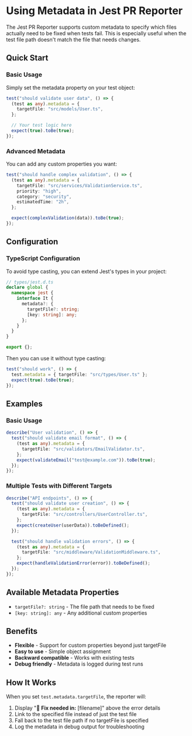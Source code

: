 # Using Metadata in Jest PR Reporter

The Jest PR Reporter supports custom metadata to specify which files actually need to be fixed when tests fail. This is especially useful when the test file path doesn't match the file that needs changes.

## Quick Start

### Basic Usage

Simply set the metadata property on your test object:

```typescript
test("should validate user data", () => {
  (test as any).metadata = {
    targetFile: "src/models/User.ts",
  };

  // Your test logic here
  expect(true).toBe(true);
});
```

### Advanced Metadata

You can add any custom properties you want:

```typescript
test("should handle complex validation", () => {
  (test as any).metadata = {
    targetFile: "src/services/ValidationService.ts",
    priority: "high",
    category: "security",
    estimatedTime: "2h",
  };

  expect(complexValidation(data)).toBe(true);
});
```

## Configuration

### TypeScript Configuration

To avoid type casting, you can extend Jest's types in your project:

```typescript
// types/jest.d.ts
declare global {
  namespace jest {
    interface It {
      metadata?: {
        targetFile?: string;
        [key: string]: any;
      };
    }
  }
}

export {};
```

Then you can use it without type casting:

```typescript
test("should work", () => {
  test.metadata = { targetFile: "src/types/User.ts" };
  expect(true).toBe(true);
});
```

## Examples

### Basic Usage

```typescript
describe("User validation", () => {
  test("should validate email format", () => {
    (test as any).metadata = {
      targetFile: "src/validators/EmailValidator.ts",
    };
    expect(validateEmail("test@example.com")).toBe(true);
  });
});
```

### Multiple Tests with Different Targets

```typescript
describe("API endpoints", () => {
  test("should validate user creation", () => {
    (test as any).metadata = {
      targetFile: "src/controllers/UserController.ts",
    };
    expect(createUser(userData)).toBeDefined();
  });

  test("should handle validation errors", () => {
    (test as any).metadata = {
      targetFile: "src/middleware/ValidationMiddleware.ts",
    };
    expect(handleValidationError(error)).toBeDefined();
  });
});
```

## Available Metadata Properties

- `targetFile?: string` - The file path that needs to be fixed
- `[key: string]: any` - Any additional custom properties

## Benefits

- **Flexible** - Support for custom properties beyond just targetFile
- **Easy to use** - Simple object assignment
- **Backward compatible** - Works with existing tests
- **Debug friendly** - Metadata is logged during test runs

## How It Works

When you set `test.metadata.targetFile`, the reporter will:

1. Display "🎯 **Fix needed in:** [filename]" above the error details
2. Link to the specified file instead of just the test file
3. Fall back to the test file path if no targetFile is specified
4. Log the metadata in debug output for troubleshooting
